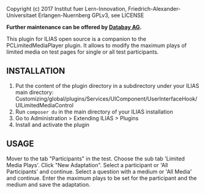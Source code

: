 Copyright (c) 2017 Institut fuer Lern-Innovation, Friedrich-Alexander-Universitaet Erlangen-Nuernberg
GPLv3, see LICENSE

**Further maintenance can be offered by [Databay AG](https://www.databay.de).**

This plugin for ILIAS open source is a companion to the PCLimitedMediaPlayer plugin.
It allows to modify the maximum plays of limited media on test pages for single or all test participants.

INSTALLATION
------------

1. Put the content of the plugin directory in a subdirectory under your ILIAS main directory:
Customizing/global/plugins/Services/UIComponent/UserInterfaceHook/UILimitedMediaControl
2. Run `composer du` in the main directory of your ILIAS installation
3. Go to Administration > Extending ILIAS > Plugins
4. Install and activate the plugin


USAGE
-----

Mover to the tab "Participants" in the test. Choose the sub tab 'Limited Media Plays'.
Click "New Adaptation". Select a participant or 'All Participants' and continue.
Select a question with a medium or 'All Media' and continue.
Enter the maximum plays to be set for the participant and the medium and save the adaptation.

